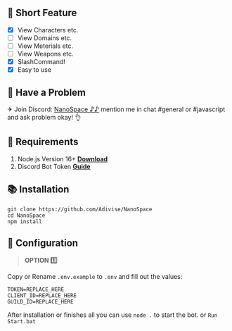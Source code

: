 ## 📑 Short Feature
- [x] View Characters etc.
- [ ] View Domains etc.
- [ ] View Meterials etc.
- [ ] View Weapons etc.
- [x] SlashCommand!
- [x] Easy to use

## 🚨 Have a Problem

✈ Join Discord:  [NanoSpace ♪♪](https://discord.gg/SNG3dh3MbR)
   mention me in chat #general or #javascript and ask problem okay! 👌


## 📎 Requirements

1. Node.js Version 16+ **[Download](https://nodejs.org/en/download/)**
2. Discord Bot Token **[Guide](https://discordjs.guide/preparations/setting-up-a-bot-application.html#creating-your-bot)**

## 📚 Installation

```
git clone https://github.com/Adivise/NanoSpace
cd NanoSpace
npm install
```

## 📄 Configuration

> **OPTION 1️⃣**

Copy or Rename `.env.example` to `.env` and fill out the values:

```.env
TOKEN=REPLACE_HERE
CLIENT_ID=REPLACE_HERE
GUILD_ID=REPLACE_HERE
```

After installation or finishes all you can use `node .` to start the bot. or `Run Start.bat`
